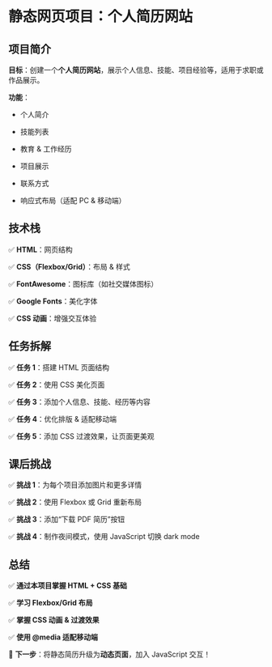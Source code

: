 # **静态网页项目：个人简历网站**

## **项目简介**

**目标**：创建一个**个人简历网站**，展示个人信息、技能、项目经验等，适用于求职或作品展示。

**功能**：

- 个人简介

- 技能列表

- 教育 & 工作经历

- 项目展示

- 联系方式

- 响应式布局（适配 PC & 移动端）

## **技术栈**

✅ **HTML**：网页结构

✅ **CSS（Flexbox/Grid）**：布局 & 样式

✅ **FontAwesome**：图标库（如社交媒体图标）

✅ **Google Fonts**：美化字体

✅ **CSS 动画**：增强交互体验

## **任务拆解**

✅ **任务 1**：搭建 HTML 页面结构

✅ **任务 2**：使用 CSS 美化页面

✅ **任务 3**：添加个人信息、技能、经历等内容

✅ **任务 4**：优化排版 & 适配移动端

✅ **任务 5**：添加 CSS 过渡效果，让页面更美观

## **课后挑战**

✅ **挑战 1**：为每个项目添加图片和更多详情

✅ **挑战 2**：使用 Flexbox 或 Grid 重新布局

✅ **挑战 3**：添加“下载 PDF 简历”按钮

✅ **挑战 4**：制作夜间模式，使用 JavaScript 切换 dark mode

## **总结**

✅ **通过本项目掌握 HTML + CSS 基础**

✅ **学习 Flexbox/Grid 布局**

✅ **掌握 CSS 动画 & 过渡效果**

✅ **使用 @media 适配移动端**

📌 **下一步**：将静态简历升级为**动态页面**，加入 JavaScript 交互！